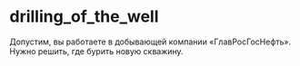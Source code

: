 # drilling_of_the_well
Допустим, вы работаете в добывающей компании «ГлавРосГосНефть». Нужно решить, где бурить новую скважину. 
